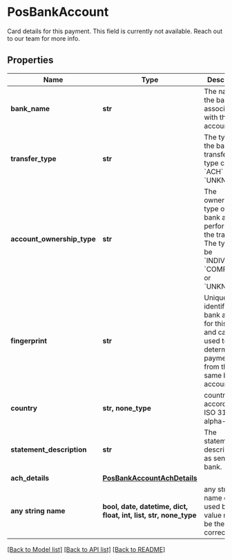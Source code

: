 # PosBankAccount

Card details for this payment. This field is currently not available. Reach out to our team for more info.

## Properties
Name | Type | Description | Notes
------------ | ------------- | ------------- | -------------
**bank_name** | **str** | The name of the bank associated with the bank account. | [optional] 
**transfer_type** | **str** | The type of the bank transfer. The type can be &#x60;ACH&#x60; or &#x60;UNKNOWN&#x60;. | [optional] 
**account_ownership_type** | **str** | The ownership type of the bank account performing the transfer. The type can be &#x60;INDIVIDUAL&#x60;, &#x60;COMPANY&#x60;, or &#x60;UNKNOWN&#x60;. | [optional] 
**fingerprint** | **str** | Uniquely identifies the bank account for this seller and can be used to determine if payments are from the same bank account. | [optional] 
**country** | **str, none_type** | country code according to ISO 3166-1 alpha-2. | [optional] 
**statement_description** | **str** | The statement description as sent to the bank. | [optional] 
**ach_details** | [**PosBankAccountAchDetails**](PosBankAccountAchDetails.md) |  | [optional] 
**any string name** | **bool, date, datetime, dict, float, int, list, str, none_type** | any string name can be used but the value must be the correct type | [optional]

[[Back to Model list]](../../README.md#documentation-for-models) [[Back to API list]](../../README.md#documentation-for-api-endpoints) [[Back to README]](../../README.md)


